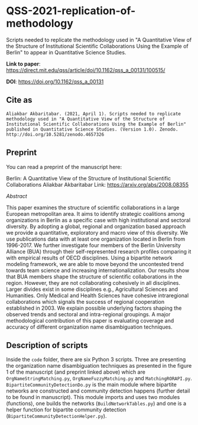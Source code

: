 # QSS-2021-replication-of-methodology
Scripts needed to replicate the methodology used in "A Quantitative View of the Structure of Institutional Scientific Collaborations Using the Example of Berlin" to appear in Quantitative Science Studies.

**Link to paper**: https://direct.mit.edu/qss/article/doi/10.1162/qss_a_00131/100515/

**DOI**: https://doi.org/10.1162/qss_a_00131

## Cite as

`Aliakbar Akbaritabar. (2021, April 1). Scripts needed to replicate methodology used in "A Quantitative View of the Structure of Institutional Scientific Collaborations Using the Example of Berlin" published in Quantitative Science Studies. (Version 1.0). Zenodo. http://doi.org/10.5281/zenodo.4657326`

## Preprint
You can read a preprint of the manuscript here:

Berlin: A Quantitative View of the Structure of Institutional Scientific Collaborations
Aliakbar Akbaritabar
Link: https://arxiv.org/abs/2008.08355

*Abstract*

This paper examines the structure of scientific collaborations in a large European metropolitan area. It aims to identify strategic coalitions among organizations in Berlin as a specific case with high institutional and sectoral diversity. By adopting a global, regional and organization based approach we provide a quantitative, exploratory and macro view of this diversity. We use publications data with at least one organization located in Berlin from 1996-2017. We further investigate four members of the Berlin University Alliance (BUA) through their self-represented research profiles comparing it with empirical results of OECD disciplines. Using a bipartite network modeling framework, we are able to move beyond the uncontested trend towards team science and increasing internationalization. Our results show that BUA members shape the structure of scientific collaborations in the region. However, they are not collaborating cohesively in all disciplines. Larger divides exist in some disciplines e.g., Agricultural Sciences and Humanities. Only Medical and Health Sciences have cohesive intraregional collaborations which signals the success of regional cooperation established in 2003. We explain possible underlying factors shaping the observed trends and sectoral and intra-regional groupings. A major methodological contribution of this paper is evaluating coverage and accuracy of different organization name disambiguation techniques.

## Description of scripts
Inside the `code` folder, there are six Python 3 scripts. Three are presenting the organization name disambiguation techniques as presented in the figure 1 of the manuscript (and preprint linked above) which are `OrgNameStringMatching.py`, `OrgNameFuzzyMatching.py` and `MatchingRORAPI.py`. `BipartiteCommunityDetectionDo.py` is the main module where bipartite networks are constructed and community detection happens (further detail to be found in manuscript). This module imports and uses two modules (functions), one builds the networks (`BuildNetworkTables.py`) and one is a helper function for bipartite community detection (`BipartiteCommunityDetectionHelper.py`).
